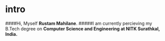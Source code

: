 # intro
####Hi, Myself **Rustam Mahilane**.
#####I am currently percieving my B.Tech degree on **Computer Science and Engineering at NITK Surathkal, India.**
